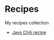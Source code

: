 # Recipes

My recipes collection

- [Jays Chili recipe](<https://github.com/jayrobot/Recipes/Jays Chili recipe.md>)
